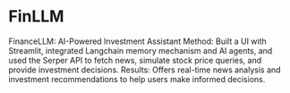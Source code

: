 # FinLLM

FinanceLLM: AI-Powered Investment Assistant
Method: Built a UI with Streamlit, integrated Langchain memory mechanism and AI agents, and used the Serper API to fetch news, simulate stock price queries, and provide investment decisions.
Results: Offers real-time news analysis and investment recommendations to help users make informed decisions.
